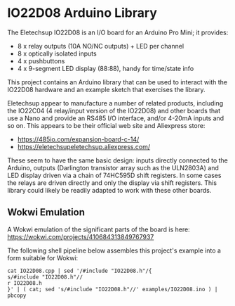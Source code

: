 # IO22D08 Arduino Library

The Eletechsup IO22D08 is an I/O board for an Arduino Pro Mini; it provides:

- 8 x relay outputs (10A NO/NC outputs) + LED per channel
- 8 x optically isolated inputs
- 4 x pushbuttons
- 4 x 9-segment LED display (88:88), handy for time/state info

This project contains an Arduino library that can be used to interact with the
IO22D08 hardware and an example sketch that exercises the library.

Eletechsup appear to manufacture a number of related products, including the
IO22C04 (4 relay/input version of the IO22D08) and other boards that use a
Nano and provide an RS485 I/O interface, and/or 4-20mA inputs and so on. This
appears to be their official web site and Aliexpress store:

- https://485io.com/expansion-board-c-14/
- https://eletechsupeletechsup.aliexpress.com/

These seem to have the same basic design: inputs directly connected to the
Arduino, outputs (Darlington transistor array such as the ULN2803A) and LED
display driven via a chain of 74HC595D shift registers. In some cases the relays
are driven directly and only the display via shift registers. This library could
likely be readily adapted to work with these other boards.

## Wokwi Emulation

A Wokwi emulation of the significant parts of the board is here: https://wokwi.com/projects/410684313849767937

The following shell pipeline below assembles this project's example into a form suitable for Wokwi:

```shell
cat IO22D08.cpp | sed '/#include "IO22D08.h"/{
s/#include "IO22D08.h"//
r IO22D08.h
}' | ( cat; sed 's/#include "IO22D08.h"//' examples/IO22D08.ino ) | pbcopy
```
